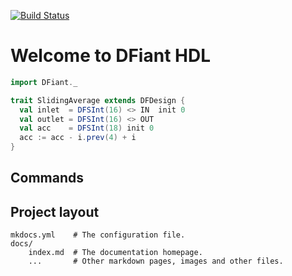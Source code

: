 [![Build Status](https://travis-ci.com/soronpo/DFiant.svg?token=dzwzuUsZuyhzAjyvw87v&branch=master)](https://travis-ci.com/soronpo/DFiant)

# Welcome to DFiant HDL

```scala
import DFiant._ 

trait SlidingAverage extends DFDesign {
  val inlet  = DFSInt(16) <> IN  init 0
  val outlet = DFSInt(16) <> OUT
  val acc    = DFSInt(18) init 0
  acc := acc - i.prev(4) + i
}
```

## Commands





## Project layout

    mkdocs.yml    # The configuration file.
    docs/
        index.md  # The documentation homepage.
        ...       # Other markdown pages, images and other files.
